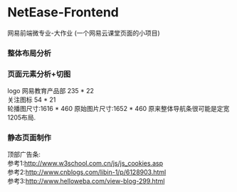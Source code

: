# NetEase-Frontend
网易前端微专业-大作业
(一个网易云课堂页面的小项目)

### 整体布局分析

### 页面元素分析+切图
logo 网易教育产品部 235 * 22   
关注图标 54 * 21  
轮播图尺寸:1616 * 460  原始图片尺寸:1652 * 460
原来整体导航条很可能是定宽1205布局.
### 静态页面制作
顶部广告条:  
	参考1:http://www.w3school.com.cn/js/js_cookies.asp  
	参考2:http://www.cnblogs.com/libin-1/p/6128903.html   
	参考3:http://www.helloweba.com/view-blog-299.html 
	